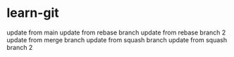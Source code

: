 # learn-git

update from main
update from rebase branch
update from rebase branch 2
update from merge branch
update from squash branch
update from squash branch 2
